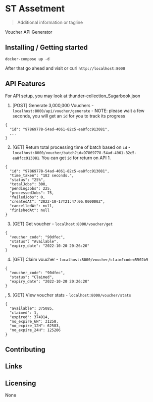 # ST Assetment

> Additional information or tagline

Voucher API Generator

## Installing / Getting started

```shell
docker-compose up -d
```

After that go ahead and visit or curl `http://localhost:8000`

## API Features

For API setup, you may look at thunder-collection_Sugarbook.json

1. [POST] Generate 3,000,000 Vouchers - `localhost:8000/api/voucher/generate` -
NOTE: please wait a few seconds, you will get an `id` for you to track its progress
```shell
{
  "id": "97869778-54ad-4061-82c5-ea8fcc913081",
  ...
}
```

2. [GET] Return total processing time of batch based on `id` - `localhost:8000/voucher/batch?id=97869778-54ad-4061-82c5-ea8fcc913081`. You can get `id` for return on API 1.
```shell
{
  "id": "97869778-54ad-4061-82c5-ea8fcc913081",
  "time_taken": "182 seconds.",
  "status": "25%",
  "totalJobs": 300,
  "pendingJobs": 225,
  "processedJobs": 75,
  "failedJobs": 0,
  "createdAt": "2022-10-17T21:47:06.000000Z",
  "cancelledAt": null,
  "finishedAt": null
}
```

3. [GET] Get voucher - `localhost:8000/voucher/get`
```shell
{
  "voucher_code": "90dfec",
  "status": "Available",
  "expiry_date": "2022-10-20 20:26:20"
}
```

4. [GET] Claim voucher - `localhost:8000/voucher/claim?code=5502b9`
```shell
{
  "voucher_code": "90dfec",
  "status": "Claimed",
  "expiry_date": "2022-10-20 20:26:20"
}
```
,
5. [GET] View voucher stats - `localhost:8000/voucher/stats`
```shell
{
  "available": 375085,
  "claimed": 1,
  "expired": 374914,
  "no_expire_6H": 31258,
  "no_expire_12H": 62583,
  "no_expire_24H": 125286
}
```

## Contributing

## Links

## Licensing

None
